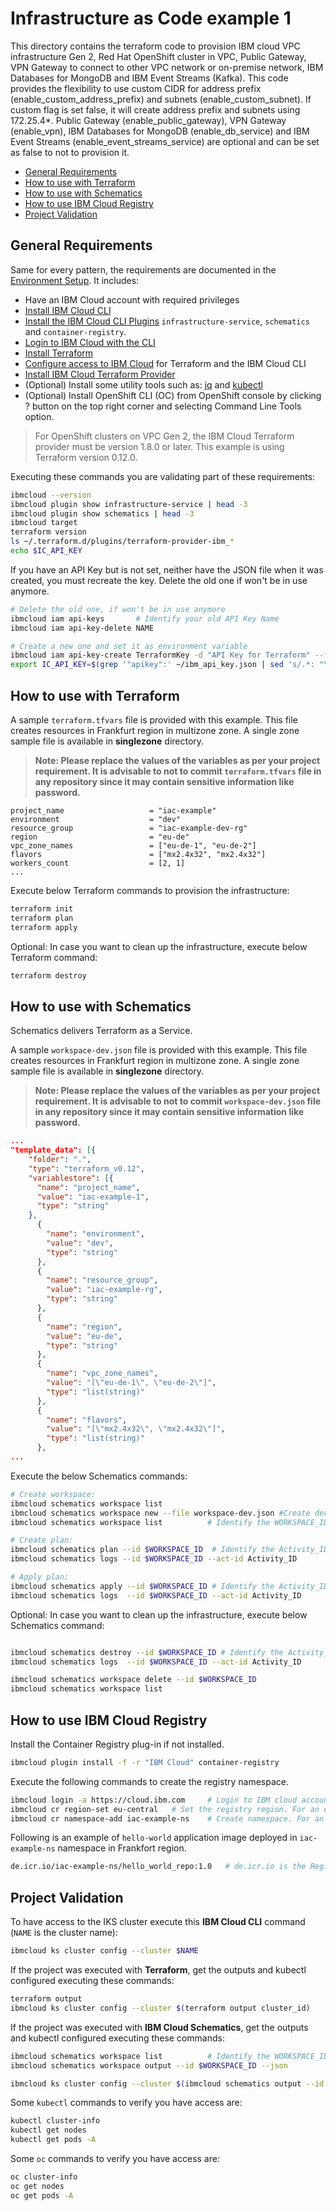 # Infrastructure as Code example 1

This directory contains the terraform code to provision IBM cloud VPC infrastructure Gen 2, Red Hat OpenShift cluster in VPC, Public Gateway, VPN
Gateway to connect to other VPC network or on-premise network, IBM Databases for MongoDB and IBM Event Streams (Kafka).
This code provides the flexibility to use custom CIDR for address prefix (enable_custom_address_prefix) and subnets (enable_custom_subnet). If
custom flag is set false, it will create address prefix and subnets using 172.25.4*.
Public Gateway (enable_public_gateway), VPN Gateway (enable_vpn), IBM Databases for MongoDB (enable_db_service) and IBM Event Streams
(enable_event_streams_service) are optional and can be set as false to not to provision it.

- [General Requirements](#general-requirements)
- [How to use with Terraform](#how-to-use-with-terraform)
- [How to use with Schematics](#how-to-use-with-schematics)
- [How to use IBM Cloud Registry](#how-to-use-ibm-cloud-registry)
- [Project Validation](#project-validation)

## General Requirements

Same for every pattern, the requirements are documented in the 
[Environment Setup](https://ibm.github.io/cloud-enterprise-examples/iac/setup-environment). It includes:

- Have an IBM Cloud account with required privileges
- [Install IBM Cloud CLI](https://ibm.github.io/cloud-enterprise-examples/iac/setup-environment#install-ibm-cloud-cli)
- [Install the IBM Cloud CLI Plugins](https://ibm.github.io/cloud-enterprise-examples/iac/setup-environment#ibm-cloud-cli-plugins) 
  `infrastructure-service`, `schematics` and `container-registry`.
- [Login to IBM Cloud with the CLI](https://ibm.github.io/cloud-enterprise-examples/iac/setup-environment#login-to-ibm-cloud)
- [Install Terraform](https://ibm.github.io/cloud-enterprise-examples/iac/setup-environment#install-terraform)
- [Configure access to IBM Cloud](https://ibm.github.io/cloud-enterprise-examples/iac/setup-environment#configure-access-to-ibm-cloud) for
  Terraform and the IBM Cloud CLI
- [Install IBM Cloud Terraform Provider](https://ibm.github.io/cloud-enterprise-examples/iac/setup-environment#configure-access-to-ibm-cloud)
- (Optional) Install some utility tools such as: [jq](https://stedolan.github.io/jq/download/) 
  and [kubectl](https://kubernetes.io/docs/tasks/tools/install-kubectl/)
- (Optional) Install OpenShift CLI (OC) from OpenShift console by clicking ? button on the top right corner and selecting Command Line Tools option.

> For OpenShift clusters on VPC Gen 2, the IBM Cloud Terraform provider must be version 1.8.0 or later. This example is using Terraform version
> 0.12.0.

Executing these commands you are validating part of these requirements:

```bash
ibmcloud --version
ibmcloud plugin show infrastructure-service | head -3
ibmcloud plugin show schematics | head -3
ibmcloud target
terraform version
ls ~/.terraform.d/plugins/terraform-provider-ibm_*
echo $IC_API_KEY
```

If you have an API Key but is not set, neither have the JSON file when it was created, you must recreate the key. Delete the old one if won't be in
use anymore.

```bash
# Delete the old one, if won't be in use anymore
ibmcloud iam api-keys       # Identify your old API Key Name
ibmcloud iam api-key-delete NAME

# Create a new one and set it as environment variable
ibmcloud iam api-key-create TerraformKey -d "API Key for Terraform" --file ~/ibm_api_key.json
export IC_API_KEY=$(grep '"apikey":' ~/ibm_api_key.json | sed 's/.*: "\(.*\)".*/\1/')
```

## How to use with Terraform

A sample `terraform.tfvars` file is provided with this example. This file creates resources in Frankfurt region in multizone zone. A single zone
sample file is available in **singlezone** directory.

> **Note: Please replace the values of the variables as per your project requirement. It is advisable to not to commit `terraform.tfvars` file in any
> repository since it may contain sensitive information like password.**

```hcl-terraform
project_name                   = "iac-example"
environment                    = "dev"
resource_group                 = "iac-example-dev-rg"
region                         = "eu-de"
vpc_zone_names                 = ["eu-de-1", "eu-de-2"]
flavors                        = ["mx2.4x32", "mx2.4x32"]
workers_count                  = [2, 1]
...
```

Execute below Terraform commands to provision the infrastructure:

```bash
terraform init
terraform plan
terraform apply
```

Optional: In case you want to clean up the infrastructure, execute below Terraform command: 

```bash
terraform destroy
```

## How to use with Schematics

Schematics delivers Terraform as a Service. 

A sample `workspace-dev.json` file is provided with this example. This file creates resources in Frankfurt region in multizone zone. A single zone
sample file is available in **singlezone** directory.

> **Note: Please replace the values of the variables as per your project requirement. It is advisable to not to commit `workspace-dev.json` file in
> any repository since it may contain sensitive information like password.**

```json
...
"template_data": [{
    "folder": ".",
    "type": "terraform_v0.12",
    "variablestore": [{
      "name": "project_name",
      "value": "iac-example-1",
      "type": "string"
    },
      {
        "name": "environment",
        "value": "dev",
        "type": "string"
      },
      {
        "name": "resource_group",
        "value": "iac-example-rg",
        "type": "string"
      },
      {
        "name": "region",
        "value": "eu-de",
        "type": "string"
      },
      {
        "name": "vpc_zone_names",
        "value": "[\"eu-de-1\", \"eu-de-2\"]",
        "type": "list(string)"
      },
      {
        "name": "flavors",
        "value": "[\"mx2.4x32\", \"mx2.4x32\"]",
        "type": "list(string)"
      },
...
```      

Execute the below Schematics commands:

```bash
# Create workspace:
ibmcloud schematics workspace list
ibmcloud schematics workspace new --file workspace-dev.json #Create dev environment workspace.
ibmcloud schematics workspace list          # Identify the WORKSPACE_ID

# Create plan: 
ibmcloud schematics plan --id $WORKSPACE_ID  # Identify the Activity_ID
ibmcloud schematics logs --id $WORKSPACE_ID --act-id Activity_ID

# Apply plan:
ibmcloud schematics apply --id $WORKSPACE_ID # Identify the Activity_ID
ibmcloud schematics logs  --id $WORKSPACE_ID --act-id Activity_ID
```

Optional: In case you want to clean up the infrastructure, execute below Schematics command:

```bash

ibmcloud schematics destroy --id $WORKSPACE_ID # Identify the Activity_ID
ibmcloud schematics logs  --id $WORKSPACE_ID --act-id Activity_ID

ibmcloud schematics workspace delete --id $WORKSPACE_ID
ibmcloud schematics workspace list
```
## How to use IBM Cloud Registry

Install the Container Registry plug-in if not installed.

```bash
ibmcloud plugin install -f -r "IBM Cloud" container-registry
```

Execute the following commands to create the registry namespace.

```bash
ibmcloud login -a https://cloud.ibm.com     # Login to IBM cloud account. In case of single sign on, use --sso.
ibmcloud cr region-set eu-central   # Set the registry region. For an example, eu-central (Frankfort) region is set here.
ibmcloud cr namespace-add iac-example-ns    # Create namespace. For an example, iac-example-ns namespace is created here.
```

Following is an example of `hello-world` application image deployed in `iac-example-ns` namespace in Frankfort region.

```bash
de.icr.io/iac-example-ns/hello_world_repo:1.0   # de.icr.io is the Registry URL, hello_world_repo is the image repository, 1.0 is image version.
```

## Project Validation

To have access to the IKS cluster execute this **IBM Cloud CLI** command (`NAME` is the cluster name):

```bash
ibmcloud ks cluster config --cluster $NAME
```

If the project was executed with **Terraform**, get the outputs and kubectl configured executing these commands:

```bash
terraform output
ibmcloud ks cluster config --cluster $(terraform output cluster_id)
```

If the project was executed with **IBM Cloud Schematics**, get the outputs and kubectl configured executing these commands:

```bash
ibmcloud schematics workspace list          # Identify the WORKSPACE_ID
ibmcloud schematics workspace output --id $WORKSPACE_ID --json

ibmcloud ks cluster config --cluster $(ibmcloud schematics output --id $WORKSPACE_ID --json | jq -r '.[].output_values[].cluster_id.value')
```

Some `kubectl` commands to verify you have access are:

```bash
kubectl cluster-info
kubectl get nodes
kubectl get pods -A
```

Some `oc` commands to verify you have access are:

```bash
oc cluster-info
oc get nodes
oc get pods -A
```
